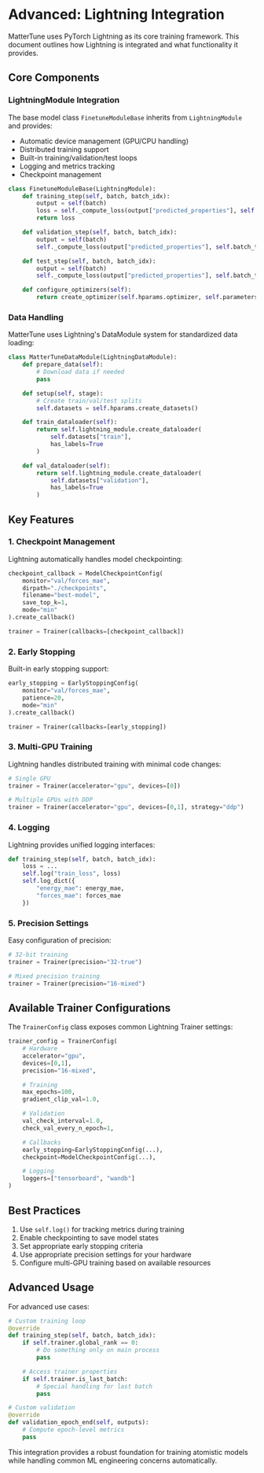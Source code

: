 # Advanced: Lightning Integration

MatterTune uses PyTorch Lightning as its core training framework. This document outlines how Lightning is integrated and what functionality it provides.

## Core Components

### LightningModule Integration

The base model class `FinetuneModuleBase` inherits from `LightningModule` and provides:

- Automatic device management (GPU/CPU handling)
- Distributed training support
- Built-in training/validation/test loops
- Logging and metrics tracking
- Checkpoint management

```python
class FinetuneModuleBase(LightningModule):
    def training_step(self, batch, batch_idx):
        output = self(batch)
        loss = self._compute_loss(output["predicted_properties"], self.batch_to_labels(batch))
        return loss

    def validation_step(self, batch, batch_idx):
        output = self(batch)
        self._compute_loss(output["predicted_properties"], self.batch_to_labels(batch))

    def test_step(self, batch, batch_idx):
        output = self(batch)
        self._compute_loss(output["predicted_properties"], self.batch_to_labels(batch))

    def configure_optimizers(self):
        return create_optimizer(self.hparams.optimizer, self.parameters())
```

### Data Handling

MatterTune uses Lightning's DataModule system for standardized data loading:

```python
class MatterTuneDataModule(LightningDataModule):
    def prepare_data(self):
        # Download data if needed
        pass

    def setup(self, stage):
        # Create train/val/test splits
        self.datasets = self.hparams.create_datasets()

    def train_dataloader(self):
        return self.lightning_module.create_dataloader(
            self.datasets["train"],
            has_labels=True
        )

    def val_dataloader(self):
        return self.lightning_module.create_dataloader(
            self.datasets["validation"],
            has_labels=True
        )
```

## Key Features

### 1. Checkpoint Management

Lightning automatically handles model checkpointing:

```python
checkpoint_callback = ModelCheckpointConfig(
    monitor="val/forces_mae",
    dirpath="./checkpoints",
    filename="best-model",
    save_top_k=1,
    mode="min"
).create_callback()

trainer = Trainer(callbacks=[checkpoint_callback])
```

### 2. Early Stopping

Built-in early stopping support:

```python
early_stopping = EarlyStoppingConfig(
    monitor="val/forces_mae",
    patience=20,
    mode="min"
).create_callback()

trainer = Trainer(callbacks=[early_stopping])
```

### 3. Multi-GPU Training

Lightning handles distributed training with minimal code changes:

```python
# Single GPU
trainer = Trainer(accelerator="gpu", devices=[0])

# Multiple GPUs with DDP
trainer = Trainer(accelerator="gpu", devices=[0,1], strategy="ddp")
```

### 4. Logging

Lightning provides unified logging interfaces:

```python
def training_step(self, batch, batch_idx):
    loss = ...
    self.log("train_loss", loss)
    self.log_dict({
        "energy_mae": energy_mae,
        "forces_mae": forces_mae
    })
```

### 5. Precision Settings

Easy configuration of precision:

```python
# 32-bit training
trainer = Trainer(precision="32-true")

# Mixed precision training
trainer = Trainer(precision="16-mixed")
```

## Available Trainer Configurations

The `TrainerConfig` class exposes common Lightning Trainer settings:

```python
trainer_config = TrainerConfig(
    # Hardware
    accelerator="gpu",
    devices=[0,1],
    precision="16-mixed",

    # Training
    max_epochs=100,
    gradient_clip_val=1.0,

    # Validation
    val_check_interval=1.0,
    check_val_every_n_epoch=1,

    # Callbacks
    early_stopping=EarlyStoppingConfig(...),
    checkpoint=ModelCheckpointConfig(...),

    # Logging
    loggers=["tensorboard", "wandb"]
)
```

## Best Practices

1. Use `self.log()` for tracking metrics during training
2. Enable checkpointing to save model states
3. Set appropriate early stopping criteria
4. Use appropriate precision settings for your hardware
5. Configure multi-GPU training based on available resources

## Advanced Usage

For advanced use cases:

```python
# Custom training loop
@override
def training_step(self, batch, batch_idx):
    if self.trainer.global_rank == 0:
        # Do something only on main process
        pass

    # Access trainer properties
    if self.trainer.is_last_batch:
        # Special handling for last batch
        pass

# Custom validation
@override
def validation_epoch_end(self, outputs):
    # Compute epoch-level metrics
    pass
```

This integration provides a robust foundation for training atomistic models while handling common ML engineering concerns automatically.
